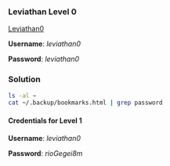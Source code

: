 ### Leviathan Level 0

[Leviathan0](http://overthewire.org/wargames/leviathan/leviathan0.html)

**Username**: *leviathan0*

**Password**: *leviathan0*


### Solution
```bash
ls -al ~
cat ~/.backup/bookmarks.html | grep password
```

#### Credentials for Level 1

**Username**: *leviathan0*

**Password**: *rioGegei8m*

